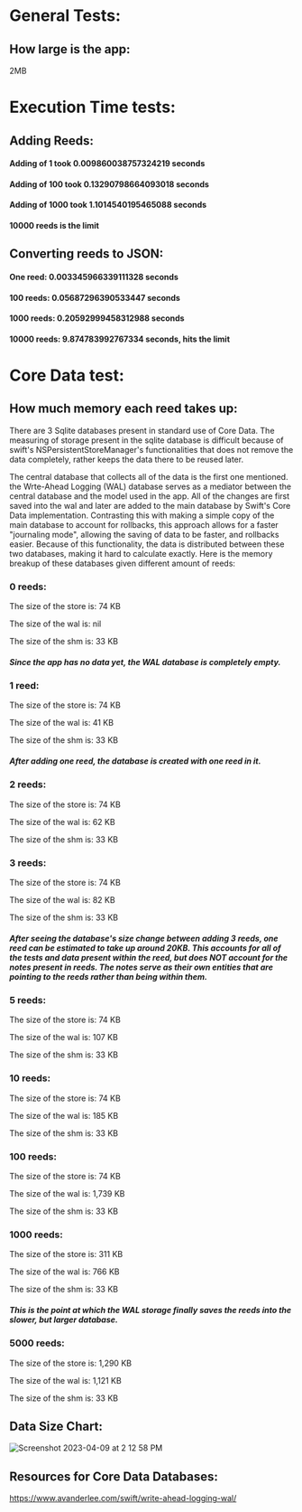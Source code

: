 # General Tests:

## How large is the app: 

2MB

# Execution Time tests:

## Adding Reeds:
#### Adding of 1 took 0.009860038757324219 seconds
#### Adding of 100 took 0.13290798664093018 seconds
#### Adding of 1000 took 1.1014540195465088 seconds
#### 10000 reeds is the limit

## Converting reeds to JSON:
#### One reed: 0.003345966339111328 seconds
#### 100 reeds: 0.05687296390533447 seconds
#### 1000 reeds:  0.20592999458312988 seconds
#### 10000 reeds: 9.874783992767334 seconds, hits the limit

# Core Data test:

## How much memory each reed takes up:
There are 3 Sqlite databases present in standard use of Core Data. The measuring of storage present in the sqlite database is difficult because of swift's NSPersistentStoreManager's functionalities that does not remove the data completely, rather keeps the data there to be reused later. 

The central database that collects all of the data is the first one mentioned. the Wrte-Ahead Logging (WAL) database serves as a mediator between the central database and the model used in the app. All of the changes are first saved into the wal and later are added to the main database by Swift's Core Data implementation. Contrasting this with making a simple copy of the main database to account for rollbacks, this approach allows for a faster "journaling mode", allowing the saving of data to be faster, and rollbacks easier. Because of this functionality, the data is distributed between these two databases, making it hard to calculate exactly. Here is the memory breakup of these databases given different amount of reeds:
### 0 reeds:
The size of the store is: 74 KB

The size of the wal is: nil

The size of the shm is: 33 KB

##### Since the app has no data yet, the WAL database is completely empty.
### 1 reed:
The size of the store is: 74 KB

The size of the wal is: 41 KB

The size of the shm is: 33 KB

##### After adding one reed, the database is created with one reed in it.
### 2 reeds:
The size of the store is: 74 KB

The size of the wal is: 62 KB

The size of the shm is: 33 KB

### 3 reeds:
The size of the store is: 74 KB

The size of the wal is: 82 KB

The size of the shm is: 33 KB

##### After seeing the database's size change between adding 3 reeds, one reed can be estimated to take up around 20KB. This accounts for all of the tests and data present within the reed, but does NOT account for the notes present in reeds. The notes serve as their own entities that are pointing to the reeds rather than being within them.
### 5 reeds:
The size of the store is: 74 KB

The size of the wal is: 107 KB

The size of the shm is: 33 KB

### 10 reeds:
The size of the store is: 74 KB

The size of the wal is: 185 KB

The size of the shm is: 33 KB

### 100 reeds:
The size of the store is: 74 KB

The size of the wal is: 1,739 KB

The size of the shm is: 33 KB

### 1000 reeds:
The size of the store is: 311 KB

The size of the wal is: 766 KB

The size of the shm is: 33 KB

##### This is the point at which the WAL storage finally saves the reeds into the slower, but larger database. 
### 5000 reeds:
The size of the store is: 1,290 KB

The size of the wal is: 1,121 KB

The size of the shm is: 33 KB

## Data Size Chart:
![Screenshot 2023-04-09 at 2 12 58 PM](https://user-images.githubusercontent.com/60623457/230789545-ad4d8581-b98a-44ff-9774-8bbd1f632ede.png)

## Resources for Core Data Databases:
https://www.avanderlee.com/swift/write-ahead-logging-wal/
